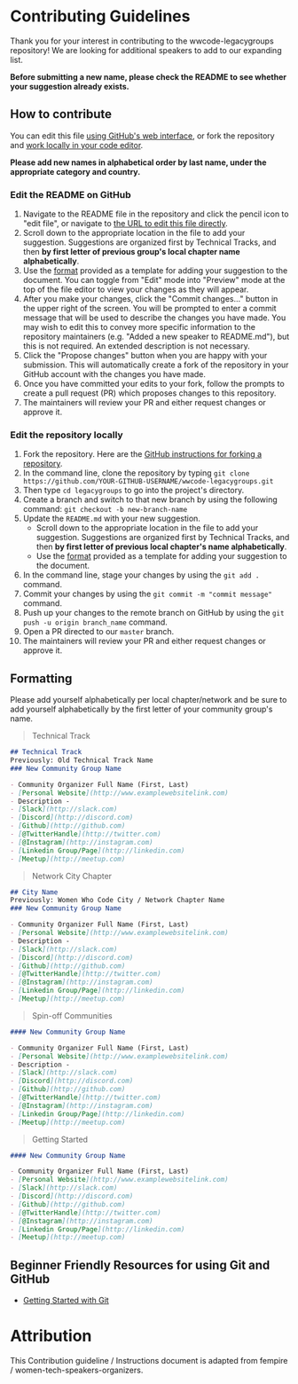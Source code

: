 # Contributing Guidelines

Thank you for your interest in contributing to the wwcode-legacygroups repository! We are looking for additional speakers to add to our expanding list.

**Before submitting a new name, please check the README to see whether your suggestion already exists.**

## How to contribute

You can edit this file [using GitHub's web interface](#edit-the-readme-on-github), or fork the repository and [work locally in your code editor](#edit-the-repository-locally).

**Please add new names in alphabetical order by last name, under the appropriate category and country.**

### Edit the README on GitHub

1. Navigate to the README file in the repository and click the pencil icon to "edit file", or navigate to [the URL to edit this file directly](https://github.com/gravitytrope/wwcode-legacygroups/edit/main/README.md).
2. Scroll down to the appropriate location in the file to add your suggestion. Suggestions are organized first by Technical Tracks, and then **by first letter of previous group's local chapter name alphabetically**.
3. Use the [format](#formatting) provided as a template for adding your suggestion to the document. You can toggle from "Edit" mode into "Preview" mode at the top of the file editor to view your changes as they will appear.
4. After you make your changes, click the "Commit changes..." button in the upper right of the screen. You will be prompted to enter a commit message that will be used to describe the changes you have made. You may wish to edit this to convey more specific information to the repository maintainers (e.g. "Added a new speaker to README.md"), but this is not required. An extended description is not necessary.
5. Click the "Propose changes" button when you are happy with your submission. This will automatically create a fork of the repository in your GitHub account with the changes you have made.
6. Once you have committed your edits to your fork, follow the prompts to create a pull request (PR) which proposes changes to this repository.
7. The maintainers will review your PR and either request changes or approve it.

### Edit the repository locally

1. Fork the repository. Here are the [GitHub instructions for forking a repository](https://docs.github.com/en/get-started/quickstart/fork-a-repo).
2. In the command line, clone the repository by typing `git clone https://github.com/YOUR-GITHUB-USERNAME/wwcode-legacygroups.git`
3. Then type `cd legacygroups` to go into the project's directory.
4. Create a branch and switch to that new branch by using the following command: `git checkout -b new-branch-name`
5. Update the `README.md` with your new suggestion.
   - Scroll down to the appropriate location in the file to add your suggestion. Suggestions are organized first by Technical Tracks, and then **by first letter of previous local chapter's name alphabetically**.
   - Use the [format](#formatting) provided as a template for adding your suggestion to the document.
6. In the command line, stage your changes by using the `git add .` command.
7. Commit your changes by using the `git commit -m "commit message"` command.
8. Push up your changes to the remote branch on GitHub by using the `git push -u origin branch_name` command.
9. Open a PR directed to our `master` branch.
10. The maintainers will review your PR and either request changes or approve it.

## Formatting

Please add yourself alphabetically per local chapter/network and be sure to add yourself alphabetically by the first letter of your community group's name.

> Technical Track

```markdown
## Technical Track
Previously: Old Technical Track Name
### New Community Group Name

- Community Organizer Full Name (First, Last)
- [Personal Website](http://www.examplewebsitelink.com)
- Description - 
- [Slack](http://slack.com)
- [Discord](http://discord.com)
- [Github](http://github.com)
- [@TwitterHandle](http://twitter.com)
- [@Instagram](http://instagram.com)
- [Linkedin Group/Page](http://linkedin.com)
- [Meetup](http://meetup.com)
```

> Network City Chapter

```markdown
## City Name
Previously: Women Who Code City / Network Chapter Name
### New Community Group Name

- Community Organizer Full Name (First, Last)
- [Personal Website](http://www.examplewebsitelink.com)
- Description - 
- [Slack](http://slack.com)
- [Discord](http://discord.com)
- [Github](http://github.com)
- [@TwitterHandle](http://twitter.com)
- [@Instagram](http://instagram.com)
- [Linkedin Group/Page](http://linkedin.com)
- [Meetup](http://meetup.com)
```

> Spin-off Communities

```markdown
#### New Community Group Name

- Community Organizer Full Name (First, Last)
- [Personal Website](http://www.examplewebsitelink.com)
- Description - 
- [Slack](http://slack.com)
- [Discord](http://discord.com)
- [Github](http://github.com)
- [@TwitterHandle](http://twitter.com)
- [@Instagram](http://instagram.com)
- [Linkedin Group/Page](http://linkedin.com)
- [Meetup](http://meetup.com)
```

> Getting Started

```markdown
#### New Community Group Name

- Community Organizer Full Name (First, Last)
- [Personal Website](http://www.examplewebsitelink.com)
- [Slack](http://slack.com)
- [Discord](http://discord.com)
- [Github](http://github.com)
- [@TwitterHandle](http://twitter.com)
- [@Instagram](http://instagram.com)
- [Linkedin Group/Page](http://linkedin.com)
- [Meetup](http://meetup.com)
```

## Beginner Friendly Resources for using Git and GitHub

- [Getting Started with Git](https://www.thisdot.co/blog/getting-started-with-git)

# Attribution
This Contribution guideline / Instructions document is adapted from fempire / women-tech-speakers-organizers.


